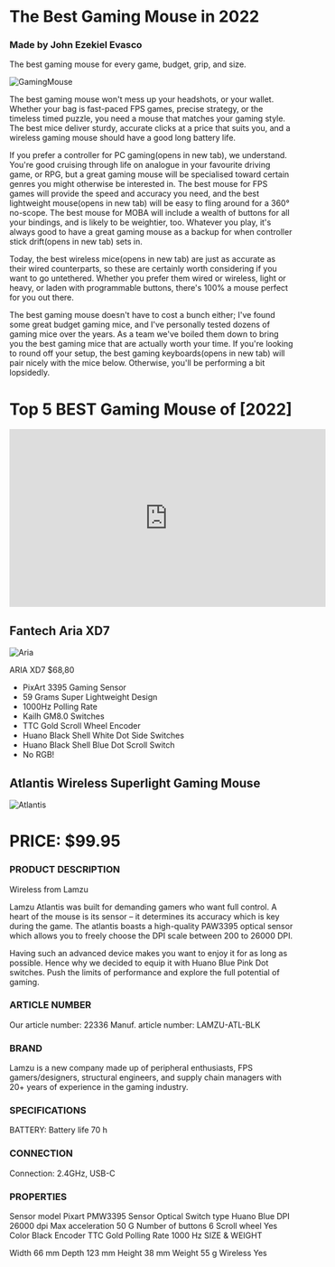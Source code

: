 # The Best Gaming Mouse in 2022
### Made by John Ezekiel Evasco
The best gaming mouse for every game, budget, grip, and size.

![GamingMouse](https://tse3.mm.bing.net/th?id=OIP.4m-8hiqKz3FIUpPYbJYNVwHaEK&pid=Api&P=0)

The best gaming mouse won't mess up your headshots, or your wallet. Whether your bag is fast-paced FPS games, precise strategy, or the timeless timed puzzle, you need a mouse that matches your gaming style. The best mice deliver sturdy, accurate clicks at a price that suits you, and a wireless gaming mouse should have a good long battery life.

If you prefer a controller for PC gaming(opens in new tab), we understand. You're good cruising through life on analogue in your favourite driving game, or RPG, but a great gaming mouse will be specialised toward certain genres you might otherwise be interested in. The best mouse for FPS games will provide the speed and accuracy you need, and the best lightweight mouse(opens in new tab) will be easy to fling around for a 360° no-scope. The best mouse for MOBA will include a wealth of buttons for all your bindings, and is likely to be weightier, too. Whatever you play, it's always good to have a great gaming mouse as a backup for when controller stick drift(opens in new tab) sets in.

Today, the best wireless mice(opens in new tab) are just as accurate as their wired counterparts, so these are certainly worth considering if you want to go untethered. Whether you prefer them wired or wireless, light or heavy, or laden with programmable buttons, there's 100% a mouse perfect for you out there. 

The best gaming mouse doesn't have to cost a bunch either; I've found some great budget gaming mice, and I've personally tested dozens of gaming mice over the years. As a team we've boiled them down to bring you the best gaming mice that are actually worth your time. If you're looking to round off your setup, the best gaming keyboards(opens in new tab) will pair nicely with the mice below. Otherwise, you'll be performing a bit lopsidedly.

# Top 5 BEST Gaming Mouse of [2022]
<iframe width="560" height="315" src="https://www.youtube.com/embed/4a7wifMvZcg" title="YouTube video player" frameborder="0" allow="accelerometer; autoplay; clipboard-write; encrypted-media; gyroscope; picture-in-picture" allowfullscreen></iframe>


## Fantech Aria XD7

![Aria](https://fantechworld.com/wp-content/uploads/2022/07/Aria-XD7-Superlightweight-1000x563.jpg)

ARIA XD7
$68,80

- PixArt 3395 Gaming Sensor
- 59 Grams Super Lightweight Design
- 1000Hz Polling Rate
- Kailh GM8.0 Switches
- TTC Gold Scroll Wheel Encoder
- Huano Black Shell White Dot Side Switches
- Huano Black Shell Blue Dot Scroll Switch
- No RGB!


## Atlantis Wireless Superlight Gaming Mouse

![Atlantis](https://www.maxgaming.com/bilder/artiklar/zoom/22169_4.jpg?m=1661150334)

# PRICE: $99.95

### PRODUCT DESCRIPTION

Wireless
 from 
Lamzu

Lamzu Atlantis was built for demanding gamers who want full control. A heart of the mouse is its sensor – it determines its accuracy which is key during the game. The atlantis boasts a high-quality PAW3395 optical sensor which allows you to freely choose the DPI scale between 200 to 26000 DPI.

Having such an advanced device makes you want to enjoy it for as long as possible. Hence why we decided to equip it with Huano Blue Pink Dot switches. Push the limits of performance and explore the full potential of gaming.

### ARTICLE NUMBER

Our article number: 22336
Manuf. article number: LAMZU-ATL-BLK

### BRAND
Lamzu is a new company made up of peripheral enthusiasts, FPS gamers/designers, structural engineers, and supply chain managers with 20+ years of experience in the gaming industry.

### SPECIFICATIONS
BATTERY:
Battery life	70 h
### CONNECTION
Connection: 2.4GHz, USB-C

### PROPERTIES
Sensor model	Pixart PMW3395
Sensor	Optical
Switch type	Huano Blue
DPI	26000 dpi
Max acceleration	50 G
Number of buttons	6
Scroll wheel	Yes
Color	Black
Encoder	TTC Gold
Polling Rate	1000 Hz
SIZE & WEIGHT

Width	66 mm
Depth	123 mm
Height	38 mm
Weight	55 g
Wireless	Yes
